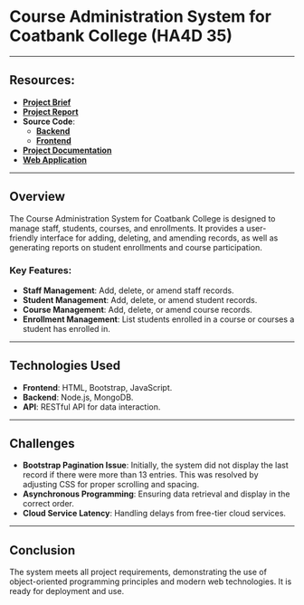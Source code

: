 # Course Administration System for Coatbank College (HA4D 35)
---

## Resources:
- [**Project Brief**](docs/HA4D%2035%20Brief.pdf)  
- [**Project Report**](docs/HA4D%2035%20Project%20Report.pdf)  
- **Source Code**:
   - [**Backend**](backend)  
   - [**Frontend**](frontend)  
- [**Project Documentation**](docs)  
- [**Web Application**](https://cas-ha4d.netlify.app/)

---

## Overview
The Course Administration System for Coatbank College is designed to manage staff, students, courses, and enrollments. It provides a user-friendly interface for adding, deleting, and amending records, as well as generating reports on student enrollments and course participation.

### Key Features:
- **Staff Management**: Add, delete, or amend staff records.
- **Student Management**: Add, delete, or amend student records.
- **Course Management**: Add, delete, or amend course records.
- **Enrollment Management**: List students enrolled in a course or courses a student has enrolled in.

---

## Technologies Used
- **Frontend**: HTML, Bootstrap, JavaScript.
- **Backend**: Node.js, MongoDB.
- **API**: RESTful API for data interaction.

---

## Challenges
- **Bootstrap Pagination Issue**: Initially, the system did not display the last record if there were more than 13 entries. This was resolved by adjusting CSS for proper scrolling and spacing.
- **Asynchronous Programming**: Ensuring data retrieval and display in the correct order.
- **Cloud Service Latency**: Handling delays from free-tier cloud services.

---

## Conclusion
The system meets all project requirements, demonstrating the use of object-oriented programming principles and modern web technologies. It is ready for deployment and use.
